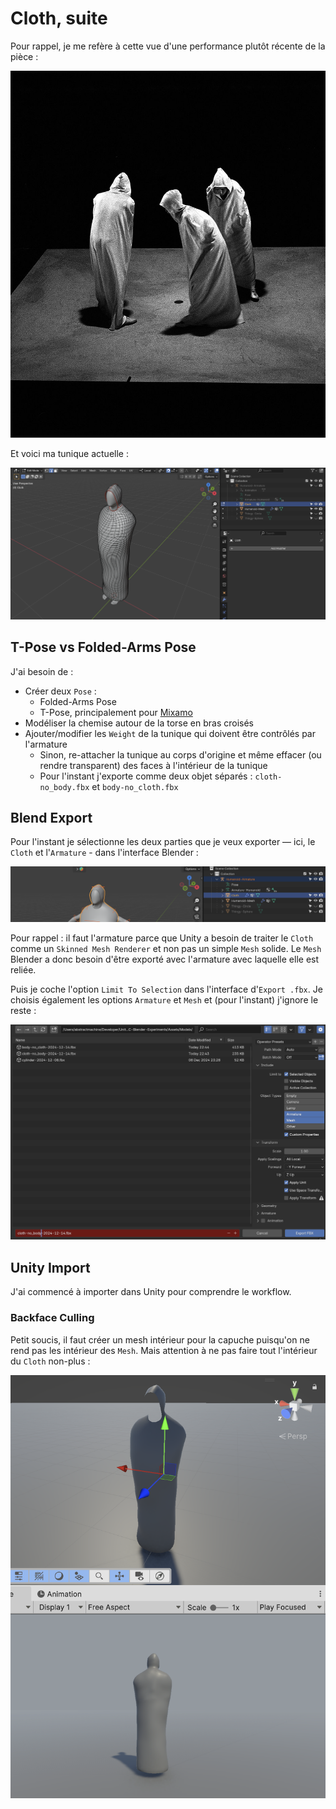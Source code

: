 # Cloth, suite
Pour rappel, je me refère à cette vue d'une performance plutôt récente de la pièce :

![](images/beckett-robes-with-scowls.jpg)

Et voici ma tunique actuelle :

![](images/blender-tunic-armless.png)

## T-Pose vs Folded-Arms Pose
J'ai besoin de :

- Créer deux `Pose` :
	- Folded-Arms Pose
	- T-Pose, principalement pour [Mixamo](http://mixamo.com)
- Modéliser la chemise autour de la torse en bras croisés
- Ajouter/modifier les `Weight` de la tunique qui doivent être contrôlés par l'armature
	- Sinon, re-attacher la tunique au corps d'origine et même effacer (ou rendre transparent) des faces à l'intérieur de la tunique
	- Pour l'instant j'exporte comme deux objet séparés : `cloth-no_body.fbx` et `body-no_cloth.fbx`

## Blend Export
Pour l'instant je sélectionne les deux parties que je veux exporter — ici, le `Cloth` et l'`Armature` - dans l'interface Blender :

![](images/blender-export-select-armature-cloth.png)

Pour rappel : il faut l'armature parce que Unity a besoin de traiter le `Cloth` comme un `Skinned Mesh Renderer` et non pas un simple `Mesh` solide. Le `Mesh` Blender a donc besoin d'être exporté avec l'armature avec laquelle elle est reliée.

Puis je coche l'option `Limit To Selection` dans l'interface d'`Export .fbx`. Je choisis également les options `Armature` et `Mesh` et (pour l'instant) j'ignore le reste :

![](images/blender-export-limit-selected.png)

## Unity Import
J'ai commencé à importer dans Unity pour comprendre le workflow.

### Backface Culling
Petit soucis, il faut créer un mesh intérieur pour la capuche puisqu'on ne rend pas les intérieur des `Mesh`. Mais attention à ne pas faire tout l'intérieur du `Cloth` non-plus :

![](images/unity-interior-backface-culling-problem.png)